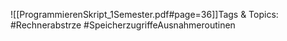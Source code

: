 
![[ProgrammierenSkript_1Semester.pdf#page=36]]Tags & Topics:
   #Rechnerabstrze
   #SpeicherzugriffeAusnahmeroutinen